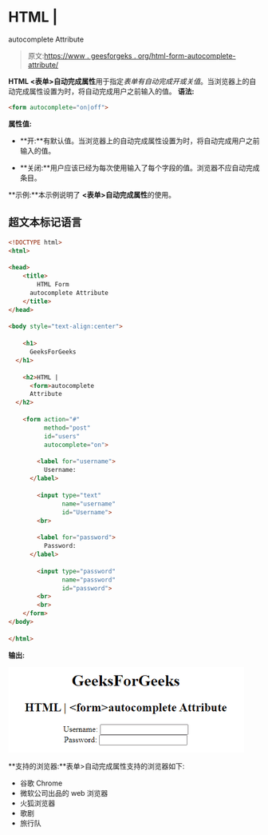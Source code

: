 # HTML |

<form>autocomplete Attribute

> 原文:[https://www . geesforgeks . org/html-form-autocomplete-attribute/](https://www.geeksforgeeks.org/html-form-autocomplete-attribute/)

**HTML <表单>自动完成属性**用于指定*表单有自动完成开或关值*。当浏览器上的自动完成属性设置为时，将自动完成用户之前输入的值。
**语法:**

```html
<form autocomplete="on|off">
```

**属性值:**

*   **开:**有默认值。当浏览器上的自动完成属性设置为时，将自动完成用户之前输入的值。

*   **关闭:**用户应该已经为每次使用输入了每个字段的值。浏览器不应自动完成条目。

**示例:**本示例说明了 **<表单>自动完成属性**的使用。

## 超文本标记语言

```html
<!DOCTYPE html>
<html>

<head>
    <title>
        HTML Form
      autocomplete Attribute
    </title>
</head>

<body style="text-align:center">

    <h1>
      GeeksForGeeks
  </h1>

    <h2>HTML | 
      <form>autocomplete
      Attribute
  </h2>

    <form action="#"
          method="post"
          id="users"
          autocomplete="on">

        <label for="username">
          Username:
      </label>

        <input type="text"
               name="username"
               id="Username">
        <br>

        <label for="password">
          Password:
      </label>

        <input type="password"
               name="password"
               id="password">
        <br>
        <br>
    </form>
</body>

</html>
```

**输出:**

![](img/28e1a91ebe9a35082cbe0510021247da.png)

**支持的浏览器:**表单>自动完成属性支持的浏览器如下:

*   谷歌 Chrome
*   微软公司出品的 web 浏览器
*   火狐浏览器
*   歌剧
*   旅行队

</form>